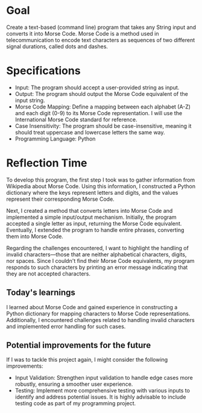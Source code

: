 # Goal
Create a text-based (command line) program that takes any String input and converts it into Morse Code. Morse Code is a method used in telecommunication to encode text characters as sequences of two different signal durations, called dots and dashes.



# Specifications
- Input: The program should accept a user-provided string as input.
- Output: The program should output the Morse Code equivalent of the input string.
- Morse Code Mapping: Define a mapping between each alphabet (A-Z) and each digit (0-9) to its Morse Code representation. I will use the International Morse Code standard for reference.
- Case Insensitivity: The program should be case-insensitive, meaning it should treat uppercase and lowercase letters the same way.
- Programming Language: Python




# Reflection Time
To develop this program, the first step I took was to gather information from Wikipedia about Morse Code. Using this information, I constructed a Python dictionary where the keys represent letters and digits, and the values represent their corresponding Morse Code.

Next, I created a method that converts letters into Morse Code and implemented a simple input/output mechanism. Initially, the program accepted a single letter as input, returning the Morse Code equivalent. Eventually, I extended the program to handle entire phrases, converting them into Morse Code.

Regarding the challenges encountered, I want to highlight the handling of invalid characters—those that are neither alphabetical characters, digits, nor spaces. Since I couldn't find their Morse Code equivalents, my program responds to such characters by printing an error message indicating that they are not accepted characters.

## Today's learnings
I learned about Morse Code and gained experience in constructing a Python dictionary for mapping characters to Morse Code representations. Additionally, I encountered challenges related to handling invalid characters and implemented error handling for such cases.


## Potential improvements for the future
If I was to tackle this project again, I might consider the following improvements:
- Input Validation: Strengthen input validation to handle edge cases more robustly, ensuring a smoother user experience.
- Testing: Implement more comprehensive testing with various inputs to identify and address potential issues. It is highly advisable to include testing code as part of my programming project.
